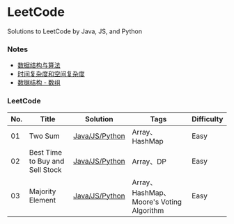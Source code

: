 # LeetCode

Solutions to LeetCode by Java, JS, and Python

### Notes

- [数据结构与算法](https://github.com/donnapersonal/LeetCode/blob/main/notes/data_structure_and_algorithm.md)
- [时间复杂度和空间复杂度](https://github.com/donnapersonal/LeetCode/blob/main/notes/time_space_complexity.md)
- [数据结构 - 数组](https://github.com/donnapersonal/LeetCode/blob/main/notes/array_basics.md)

### LeetCode

|	No. |	Title |	Solution | Tags | Difficulty |
|	--- |	--- | --- | --- | --- |
|	01 | Two Sum | [Java/JS/Python](https://github.com/donnapersonal/LeetCode/blob/main/solutions/01.two_sum.md) | Array、HashMap | Easy |
|	02 | Best Time to Buy and Sell Stock | [Java/JS/Python](https://github.com/donnapersonal/LeetCode/blob/main/solutions/02.best_time_to_buy_and_sell_stock.md) | Array、DP | Easy |
|	03 | Majority Element | [Java/JS/Python](https://github.com/donnapersonal/LeetCode/blob/main/solutions/03.majority_element.md) | Array、HashMap、Moore's Voting Algorithm | Easy |
